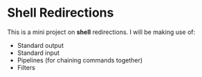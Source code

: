 # Shell Redirections

  This is a mini project on **shell** redirections.
  I will be making use of:
- Standard output
- Standard input
- Pipelines (for chaining commands together)
- Filters
